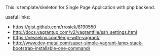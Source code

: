 This is template/skeleton for Single Page Application with php backend.

useful links:
 * https://gist.github.com/rrosiek/8190550
 * http://docs.vagrantup.com/v2/vagrantfile/ssh_settings.html
 * https://vesselinv.com/lemp-with-vagrant/
 * http://www.dev-metal.com/super-simple-vagrant-lamp-stack-bootstrap-installable-one-command/
